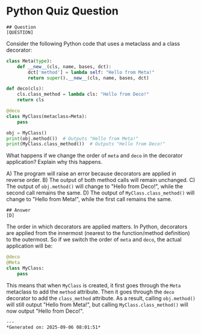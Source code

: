# Python Quiz Question
    
    ## Question
    [QUESTION]
Consider the following Python code that uses a metaclass and a class decorator:

```python
class Meta(type):
    def __new__(cls, name, bases, dct):
        dct['method'] = lambda self: "Hello from Meta!"
        return super().__new__(cls, name, bases, dct)

def deco(cls):
    cls.class_method = lambda cls: "Hello from Deco!"
    return cls

@deco
class MyClass(metaclass=Meta):
    pass

obj = MyClass()
print(obj.method())  # Outputs "Hello from Meta!"
print(MyClass.class_method())  # Outputs "Hello from Deco!"
```

What happens if we change the order of `meta` and `deco` in the decorator application? Explain why this happens.

A) The program will raise an error because decorators are applied in reverse order.
B) The output of both method calls will remain unchanged.
C) The output of `obj.method()` will change to "Hello from Deco!", while the second call remains the same.
D) The output of `MyClass.class_method()` will change to "Hello from Meta!", while the first call remains the same.
    
    ## Answer
    [D]
The order in which decorators are applied matters. In Python, decorators are applied from the innermost (nearest to the function/method definition) to the outermost. So if we switch the order of `meta` and `deco`, the actual application will be:

```python
@deco
@Meta
class MyClass:
    pass
```

This means that when `MyClass` is created, it first goes through the `Meta` metaclass to add the `method` attribute. Then it goes through the `deco` decorator to add the `class_method` attribute. As a result, calling `obj.method()` will still output "Hello from Meta!", but calling `MyClass.class_method()` will now output "Hello from Deco!".
    
    ---
    *Generated on: 2025-09-06 08:01:51*
    